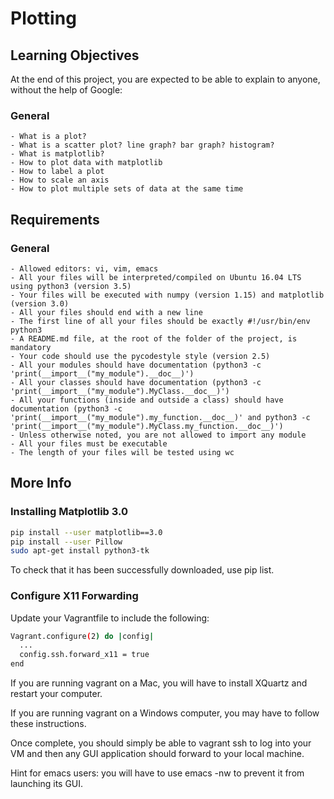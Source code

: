 # Plotting

## Learning Objectives

At the end of this project, you are expected to be able to explain to anyone, without the help of Google:

### General

    - What is a plot?
    - What is a scatter plot? line graph? bar graph? histogram?
    - What is matplotlib?
    - How to plot data with matplotlib
    - How to label a plot
    - How to scale an axis
    - How to plot multiple sets of data at the same time

## Requirements

### General

    - Allowed editors: vi, vim, emacs
    - All your files will be interpreted/compiled on Ubuntu 16.04 LTS using python3 (version 3.5)
    - Your files will be executed with numpy (version 1.15) and matplotlib (version 3.0)
    - All your files should end with a new line
    - The first line of all your files should be exactly #!/usr/bin/env python3
    - A README.md file, at the root of the folder of the project, is mandatory
    - Your code should use the pycodestyle style (version 2.5)
    - All your modules should have documentation (python3 -c 'print(__import__("my_module").__doc__)')
    - All your classes should have documentation (python3 -c 'print(__import__("my_module").MyClass.__doc__)')
    - All your functions (inside and outside a class) should have documentation (python3 -c 'print(__import__("my_module").my_function.__doc__)' and python3 -c 'print(__import__("my_module").MyClass.my_function.__doc__)')
    - Unless otherwise noted, you are not allowed to import any module
    - All your files must be executable
    - The length of your files will be tested using wc

## More Info

### Installing Matplotlib 3.0

```Bash
pip install --user matplotlib==3.0
pip install --user Pillow
sudo apt-get install python3-tk
```
To check that it has been successfully downloaded, use pip list.

### Configure X11 Forwarding

Update your Vagrantfile to include the following:

```Bash
Vagrant.configure(2) do |config|
  ...
  config.ssh.forward_x11 = true
end
```

If you are running vagrant on a Mac, you will have to install XQuartz and restart your computer.

If you are running vagrant on a Windows computer, you may have to follow these instructions.

Once complete, you should simply be able to vagrant ssh to log into your VM and then any GUI application should forward to your local machine.

Hint for emacs users: you will have to use emacs -nw to prevent it from launching its GUI.